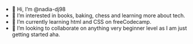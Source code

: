 - 👋 Hi, I’m @nadia-dj98
- 👀 I’m interested in books, baking, chess and learning more about tech. 
- 🌱 I’m currently learning html and CSS on freeCodecamp.
- 💞️ I’m looking to collaborate on anything very beginner level as I am just getting started aha.

<!---
nadia-dj98/nadia-dj98 is a ✨ special ✨ repository because its `README.md` (this file) appears on your GitHub profile.
You can click the Preview link to take a look at your changes.
--->
